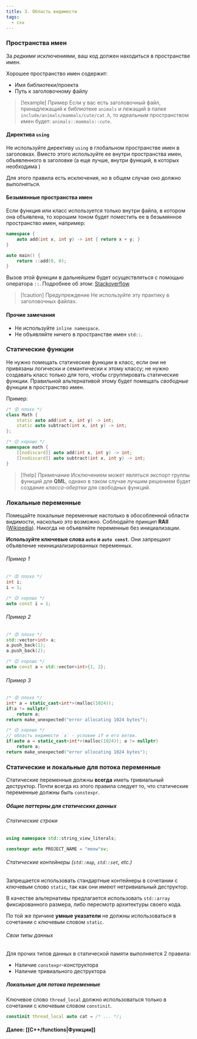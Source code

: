 ```yaml
---
title: 3. Область видимости
tags:
  - cxx
---
```

### Пространства имен
За *редкими* исключениями, ваш код должен находиться в пространстве имен.

Хорошее пространство имен содержит:
- Имя библиотеки/проекта
- Путь к заголовочному файлу

> [!example] Пример
> Если у вас есть заголовочный файл, принадлежащий к библиотеке `animals` и лежащий в папке `include/animals/mammals/cute/cat.h`, то идеальным пространством имен будет: `animals::mammals::cute`.
#### Директива `using`
Не используйте директиву `using` в глобальном пространстве имен в заголовках. Вместо этого используйте ее внутри пространства имен, объявленного в заголовке (а еще лучше, внутри функций, в которых необходима )

Для этого правила есть исключения, но в общем случае оно должно выполняться.

#### Безымянные пространства имен
Если функция или класс используется только внутри файла, в котором она объявлена, то хорошим тоном будет поместить ее в безымянное пространство имен, например:
```cpp
namespace {
	auto add(int x, int y) -> int { return x + y; }
}

auto main() {
	return ::add(0, 0);
}
```
Вызов этой функции в дальнейшем будет осуществляться с помощью оператора `::`.
Подробнее об этом: [Stackoverflow](https://stackoverflow.com/questions/1358400/what-is-external-linkage-and-internal-linkage)

> [!caution] Предупреждение
> Не используйте эту практику в заголовочных файлах.

#### Прочие замечания
- Не используйте `inline namespace`.
- Не объявляйте ничего в пространстве имен `std::`.

### Статические функции
Не нужно помещать статические функции в класс, если они не привязаны логически и семантически к этому классу; не нужно создавать класс только для того, чтобы сгруппировать статические функции. Правильной альтернативой этому будет помещать *свободные* функции в пространство имен.

Пример:
```cpp
/* 😡 плохо */
class Math {
	static auto add(int x, int y) -> int;
	static auto subtract(int x, int y) -> int;
};

/* 😊 хорошо */
namespace math {
	[[nodiscard]] auto add(int x, int y) -> int;
	[[nodiscard]] auto subtract(int x, int y) -> int;
}
```

> [!help] Примечание
> Исключением может являться экспорт группы функций для **QML**, однако в таком случае лучшим решением будет создание *класса-обертки* для свободных функций.

### Локальные переменные
Помещайте локальные переменные настолько в обособленной области видимости, насколько это возможно. Соблюдайте принцип **RAII** ([Wikipedia](https://ru.wikipedia.org/wiki/%D0%9F%D0%BE%D0%BB%D1%83%D1%87%D0%B5%D0%BD%D0%B8%D0%B5_%D1%80%D0%B5%D1%81%D1%83%D1%80%D1%81%D0%B0_%D0%B5%D1%81%D1%82%D1%8C_%D0%B8%D0%BD%D0%B8%D1%86%D0%B8%D0%B0%D0%BB%D0%B8%D0%B7%D0%B0%D1%86%D0%B8%D1%8F)). Никогда не объявляйте переменные без инициализации.

**Используйте ключевые слова `auto` и `auto const`**.  Они запрещают объявление неинициализированных переменных.
###### Пример 1
```cpp
/* 😡 плохо */
int i;
i = 1;

/* 😊 хорошо */
auto const i = 1; 
```

###### Пример 2
```cpp
/* 😡 плохо */
std::vector<int> a;
a.push_back(1);
a.push_back(2);

/* 😊 хорошо */
auto const a = std::vector<int>{1, 2};
```

###### Пример 3
```cpp
/* 😡 плохо */
int* a = static_cast<int*>(malloc(1024));
if(a != nullptr)
	return a;
return make_unexpected("error allocating 1024 bytes");

/* 😊 хорошо */
// область видимости `a` - условие if и его ветви.
if(auto a = static_cast<int*>(malloc(1024)); a != nullptr) 
	return a;
return make_unexpected("error allocating 1024 bytes");
```

### Статические и локальные для потока переменные
Статические переменные должны **всегда** иметь тривиальный деструктор. Почти всегда из этого правила следует то, что статические переменные должны быть `constexpr`.

##### Общие паттерны для статических данных
###### Статические строки
```cpp
using namespace std::string_view_literals;

constexpr auto PROJECT_NAME = "meow"sv;
```

###### Статические контейнеры (`std::map`, `std::set`, etc.)
Запрещается использовать стандартные контейнеры в сочетании с ключевым слово `static`, так как они имеют нетривиальный деструктор.

В качестве альтернативы предлагается использовать `std::array` фиксированного размера, либо пересмотр архитектуры своего кода.

По той же причине **умные указатели** не должны использоваться в сочетании с ключевым словом `static`.

###### Свои типы данных
Для прочих типов данных в статической памяти выполняется  2 правила:
- Наличие `constexpr`-конструктора
- Наличие тривиального деструктора

##### Локальные для потока переменные
Ключевое слово `thread_local` должно использоваться только в сочетании с ключевым словом `constinit`.
```cpp
constinit thread_local auto cat = /* ... */;
```

#### Далее: [[C++/functions|Функции]]